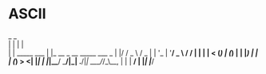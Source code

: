 # ASCII
 _               _                           
| |             | |                          
| | _____   ___ | |_ __  _ __ _____  ___   _ 
| |/ / _ \ / _ \| | '_ \| '__/ _ \ \/ / | | |
|   < (_) | (_) | | |_) | | | (_) >  <| |_| |
|_|\_\___/ \___/|_| .__/|_|  \___/_/\_\\__, |
                  | |                   __/ |
                  |_|                  |___/ 
